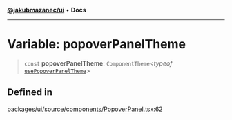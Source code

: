 [**@jakubmazanec/ui**](../README.md) • **Docs**

---

# Variable: popoverPanelTheme

> `const` **popoverPanelTheme**: `ComponentTheme`\<_typeof_
> [`usePopoverPanelTheme`](../functions/usePopoverPanelTheme.md)\>

## Defined in

[packages/ui/source/components/PopoverPanel.tsx:62](https://github.com/jakubmazanec/tools/blob/05074a1dedd887672f015df129961cd35c75acfe/packages/ui/source/components/PopoverPanel.tsx#L62)
